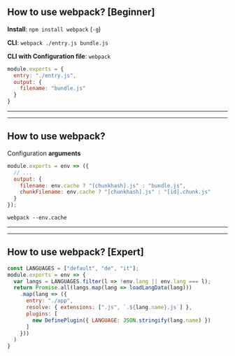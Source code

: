 ## How to use webpack? [Beginner]

**Install**: `npm install webpack` (`-g`)

**CLI**: `webpack ./entry.js bundle.js`

**CLI with Configuration file**: `webpack`

``` js
module.exports = {
  entry: "./entry.js",
  output: {
    filename: "bundle.js"
  }
}
```

---

---

## How to use webpack?

Configuration **arguments**

``` js
module.exports = env => ({
  // ...
  output: {
    filename: env.cache ? "[chunkhash].js" : "bundle.js",
    chunkFilename: env.cache ? "[chunkhash].js" : "[id].chunk.js"
  }
});
```

`webpack --env.cache`

---

---

## How to use webpack? [Expert]

``` js
const LANGUAGES = ["default", "de", "it"];
module.exports = env => {
  var langs = LANGUAGES.filter(l => !env.lang || env.lang === l);
  return Promise.all(langs.map(lang => loadLangData(lang)))
    .map(lang => ({
      entry: "./app",
      resolve: { extensions: [".js", `.${lang.name}.js`] },
      plugins: [
        new DefinePlugin({ LANGUAGE: JSON.stringify(lang.name) })
      ]
    }))
  )
}
```
